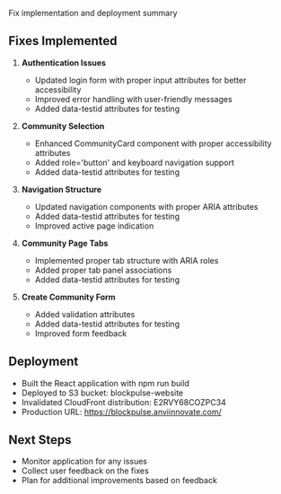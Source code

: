 Fix implementation and deployment summary

## Fixes Implemented

1. **Authentication Issues**
   - Updated login form with proper input attributes for better accessibility
   - Improved error handling with user-friendly messages
   - Added data-testid attributes for testing

2. **Community Selection**
   - Enhanced CommunityCard component with proper accessibility attributes
   - Added role='button' and keyboard navigation support
   - Added data-testid attributes for testing

3. **Navigation Structure**
   - Updated navigation components with proper ARIA attributes
   - Added data-testid attributes for testing
   - Improved active page indication

4. **Community Page Tabs**
   - Implemented proper tab structure with ARIA roles
   - Added proper tab panel associations
   - Added data-testid attributes for testing

5. **Create Community Form**
   - Added validation attributes
   - Added data-testid attributes for testing
   - Improved form feedback

## Deployment

- Built the React application with npm run build
- Deployed to S3 bucket: blockpulse-website
- Invalidated CloudFront distribution: E2RVY68COZPC34
- Production URL: https://blockpulse.anviinnovate.com/

## Next Steps

- Monitor application for any issues
- Collect user feedback on the fixes
- Plan for additional improvements based on feedback
